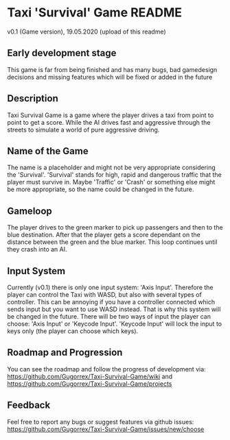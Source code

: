 # Taxi 'Survival' Game README
v0.1 (Game version), 19.05.2020 (upload of this readme)

## Early development stage
This game is far from being finished and has many bugs, bad gamedesign decisions and missing features which will be fixed or added in the future

## Description
Taxi Survival Game is a game where the player drives a taxi from point to point to get a score. While the AI drives fast and aggressive through the streets to simulate a world of pure aggressive driving.

## Name of the Game
The name is a placeholder and might not be very appropriate considering the 'Survival'.
'Survival' stands for high, rapid and dangerous traffic that the player must survive in. Maybe 'Traffic' or 'Crash' or something else might be more appropriate, so the name could be changed in the future.

## Gameloop
The player drives to the green marker to pick up passengers and then to the blue destination. After that the player gets a score dependant on the distance between the green and the blue marker.
This loop continues until they crash into an AI.

## Input System
Currently (v0.1) there is only one input system: 'Axis Input'. Therefore the player can control the Taxi with WASD, but also with several types of controller.
This can be annoying if you have a controller connected which sends input but you want to use WASD instead. That is why this system will be changed in the future.
There will be two ways of input the player can choose: 'Axis Input' or 'Keycode Input'.
'Keycode Input' will lock the input to keys only (the player can choose which keys).

## Roadmap and Progression
You can see the roadmap and follow the progress of development via:
https://github.com/Gugorrex/Taxi-Survival-Game/wiki
and
https://github.com/Gugorrex/Taxi-Survival-Game/projects

## Feedback
Feel free to report any bugs or suggest features via github issues:
https://github.com/Gugorrex/Taxi-Survival-Game/issues/new/choose
